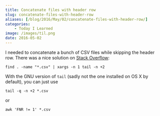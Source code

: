 ```yaml
---
title: Concatenate files with header row
slug: concatenate-files-with-header-row
aliases: [/blog/2016/May/02/concatenate-files-with-header-row/]
categories:
    - Today I Learned
image: /images/til.png
date: 2016-05-02
---
```


I needed to concatenate a bunch of CSV files while skipping the header row. There was a nice solution on [Stack Overflow](http://stackoverflow.com/questions/10103619/unix-merge-many-files-while-deleting-first-line-of-all-files):

```
find . -name "*.csv" | xargs -n 1 tail -n +2
```

With the GNU version of `tail` (sadly not the one installed on OS X by default), you can just use

```
tail -q -n +2 *.csv
```

or

```
awk 'FNR != 1' *.csv
```
